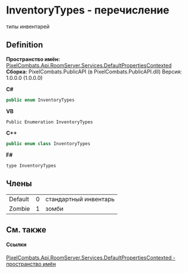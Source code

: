 # InventoryTypes - перечисление


типы инвентарей



## Definition
**Пространство имён:** <a href="799af8ab-53d4-0ebd-f4eb-cde8029e7e44">PixelCombats.Api.RoomServer.Services.DefaultPropertiesContexted</a>  
**Сборка:** PixelCombats.PublicAPI (в PixelCombats.PublicAPI.dll) Версия: 1.0.0.0 (1.0.0.0)

**C#**
``` C#
public enum InventoryTypes
```
**VB**
``` VB
Public Enumeration InventoryTypes
```
**C++**
``` C++
public enum class InventoryTypes
```
**F#**
``` F#
type InventoryTypes
```



## Члены
<table>
<tr>
<td>Default</td>
<td>0</td>
<td>стандартный инвентарь</td></tr>
<tr>
<td>Zombie</td>
<td>1</td>
<td>зомби</td></tr>
</table>

## См. также


#### Ссылки
<a href="799af8ab-53d4-0ebd-f4eb-cde8029e7e44">PixelCombats.Api.RoomServer.Services.DefaultPropertiesContexted - пространство имён</a>  
